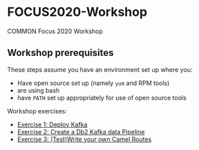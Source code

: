 # FOCUS2020-Workshop
COMMON Focus 2020 Workshop



## Workshop prerequisites
These steps assume you have an environment set up where you:
- Have open source set up (namely `yum` and RPM tools)
- are using bash
- have `PATH` set up appropriately for use of open source tools

Workshop exercises:
- [Exercise 1: Deploy Kafka](EXERCISE_1)
- [Exercise 2: Create a Db2 Kafka data Pipeline](EXERCISE_2)
- [Exercise 3: (Test)Write your own Camel Routes](EXERCISE_3)

